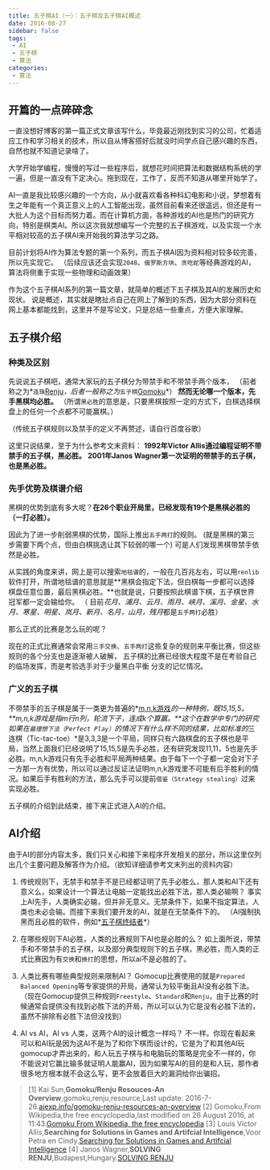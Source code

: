 ```yaml
---
title: 五子棋AI（一）：五子棋及五子棋AI概述
date: 2016-08-27
sidebar: false
tags:
 - AI
 - 五子棋
 - 算法
categories:
 - 算法
---
```


## 开篇的一点碎碎念

一直没想好博客的第一篇正式文章该写什么，毕竟最近刚找到实习的公司，忙着适应工作和学习相关的技术，所以自从博客搭好后就没时间学点自己感兴趣的东西，自然也就不知道记录啥了。

大学开始学编程，慢慢的写过一些程序后，就想花时间把算法和数据结构系统的学一遍，但是一直没有下定决心。拖到现在，工作了，反而不知道从哪里开始学了。

AI一直是我比较感兴趣的一个方向，从小就喜欢看各种科幻电影和小说，梦想着有生之年能有一个真正意义上的人工智能出现，虽然目前看来还很遥远，但还是有一大批人为这个目标而努力着。而在计算机方面，各种游戏的AI也是热门的研究方向，特别是棋类AI。所以这次我就想编写一个完整的五子棋游戏，以及实现一个水平相对较高的五子棋AI来开始我的算法学习之路。

<!-- more -->

目前计划将AI作为算法专题的第一个系列，而五子棋AI因为资料相对较多较完善，所以先实现它。
（后续应该还会实现`2048`、`俄罗斯方块`、`贪吃蛇`等经典游戏的AI，算法将侧重于实现一些物理和动画效果）

作为这个五子棋AI系列的第一篇文章，就简单的概述下五子棋及其AI的发展历史和现状。
说是概述，其实就是瞎扯点自己在网上了解到的东西，因为大部分资料在网上基本都能找到，这里并不是写论文，只是总结一些重点，方便大家理解。

## 五子棋介绍

### 种类及区别

先说说五子棋吧，通常大家玩的五子棋分为带禁手和不带禁手两个版本，
（前者称之为*`连珠`[Renju](https://en.wikipedia.org/wiki/Renju)*，后者一般称之为*`五子棋`[Gomoku](https://en.wikipedia.org/wiki/Gomoku)*）
**然而无论哪一个版本，先手黑棋均必胜。**
（所谓`黑必胜`的意思是，只要黑棋按照一定的方式下，白棋选择棋盘上的任何一个点都不可能赢棋。）

（传统五子棋规则以及禁手的定义不再赘述，请自行百度谷歌）

这里只说结果，至于为什么参考文末资料：
**1992年Victor Allis通过编程证明不带禁手的五子棋，黑必胜。**
**2001年Janos Wagner第一次证明的带禁手的五子棋，也是黑必胜。**

### 先手优势及棋谱介绍

黑棋的优势到底有多大呢？**在26个职业开局里，已经发现有19个是黑棋必胜的（一打必胜）。**

因此为了进一步削弱黑棋的优势，国际上推出`五手两打`的规则。
(就是黑棋的第三步需要下两个点，但由白棋挑选让其下较弱的哪一个)
可是人们发现黑棋带禁手依然是必胜。

从实践的角度来讲，网上是可以搜索`地毯谱`的，一般在几百兆左右，可以用`renlib`软件打开，所谓地毯谱的意思就是**黑棋会指定下法，但白棋每一步都可以选择棋盘任意位置，最后黑棋必胜。**也就是说，只要按照此棋谱下棋，五子棋世界冠军都一定会输给你。
（ 目前*花月、浦月、云月、雨月、峡月、溪月、金星、水月、寒星、明星、岚月、新月、名月，山月，残月*都是`五手两打`必胜）

那么正式的比赛是怎么玩的呢？

现在的正式比赛通常会常用`三手交换`、`五手两打`这些复杂的规则来平衡比赛，但这些规则的各个分支也是逐渐被人破解，
五子棋的比赛已经很大程度不是在考验自己的临场发挥，而是考验选手对于少量黑白平衡 分支的记忆情况。

### 广义的五子棋

不带禁手的五子棋是属于一类更为普遍的*[m,n,k游戏](https://en.wikipedia.org/wiki/M,n,k-game)*的一种特例，既15,15,5。**m,n,k游戏是指m行n列，轮流下子，连成k个算赢。**这个在数学中专门的研究如果在`最理想下法（Perfect Play）`的情况下有什么样不同的结果，比如标准的*三连棋（Tic-tac-toe）*是3,3,3是一个平局，同样只有六路棋盘的五子棋也是平局，当然上面我们已经说明了15,15,5是先手必胜，还有研究发现11,11，5也是先手必胜。m,n,k游戏只有先手必胜和平局两种结果。由于每下一个子都一定会对下子一方那一方有优势，所以可以通过反证法证明m,n,k游戏里不可能有后手胜利的情况。如果后手有胜利的方法，那么先手可以提前`借鉴（Strategy stealing）`过来实现必胜。

五子棋的介绍到此结束，接下来正式进入AI的介绍。

## AI介绍

由于AI的部分内容太多，我们只关心和接下来程序开发相关的部分，所以这里仅列出几个主要问题及解答作为介绍。（欲知详细请参考文末列出的资料内容）

1. 传统规则下，无禁手和禁手不是已经都证明了先手必胜么，那人类和AI下还有意义么，如果设计一个算法让电脑一定能找出必胜下法，那人类必输啊？
事实上AI先手，人类确实必输，但并非无意义。无禁条件下，如果不指定算法，人类也未必会输。而接下来我们要开发的AI，就是在无禁条件下的。
（AI强制执黑而且必胜的软件，例如*[五子棋终结者](http://www.bf92.com/soft/five/five.htm)*）

2. 在哪些规则下AI必胜，人类的比赛规则下AI也是必胜的么？
如上面所说，带禁手和不带禁手的五子棋，以及部分典型规则下的五子棋，黑必胜，而人类的正式比赛因为有`交换`和`换打`的思想，所以ai不是必胜的了。

3. 人类比赛有哪些典型规则来限制AI？
Gomocup比赛使用的就是`Prepared Balanced Opening`等专家提供的开局，通常认为较平衡且AI没有必胜下法。（现在Gomocup提供三种规则`Freestyle`、`Standard`和`Renju`，由于比赛的时候通常会提供没有找到必胜下法的开局，所以可以认为它是没有必胜下法的，虽然不排除有必胜下法但没找到）

4. AI vs AI，AI vs 人类，这两个AI的设计概念一样吗？
不一样。你现在看起来可以和AI玩是因为这AI不是为了和你下棋而设计的，它是为了和其他AI玩gomocup才弄出来的，和人玩五子棋与和电脑玩的策略是完全不一样的，你不能说对它赢比输多就证明人能赢AI，因为如果写AI的目的是和人玩，那作者很多地方根本就不会这么写，更不会放着巨大的漏洞给你出骗招。

> [1] Kai Sun,**Gomoku/Renju Resouces-An Overview**,gomoku,renju,resource,Last update: 2016-7-26.[aiexp.info/gomoku-renju-resources-an-overview](http://www.aiexp.info/gomoku-renju-resources-an-overview.html)
> [2] Gomoku,From Wikipedia,the free encyclopedia,last modified on 26 August 2016, at 11:43.[Gomoku,From Wikipedia, the free encyclopedia](https://en.wikipedia.org/wiki/Gomoku)
> [3] Louis Victor Allis,**Searching for Solutions in Games and Artifcial Intelligence**,Voor Petra en Cindy.[Searching for Solutions in Games and Artifcial Intelligence](https://project.dke.maastrichtuniversity.nl/games/files/phd/SearchingForSolutions.pdf)
> [4] Janos Wagner,**SOLVING RENJU**,Budapest,Hungary.[SOLVING RENJU](http://www.sze.hu/~gtakacs/download/wagnervirag_2001.pdf)
